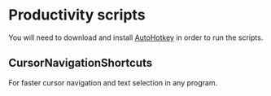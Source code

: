 # Productivity scripts

You will need to download and install [AutoHotkey](https://www.autohotkey.com) in order to run the scripts.

## CursorNavigationShortcuts

For faster cursor navigation and text selection in any program.
